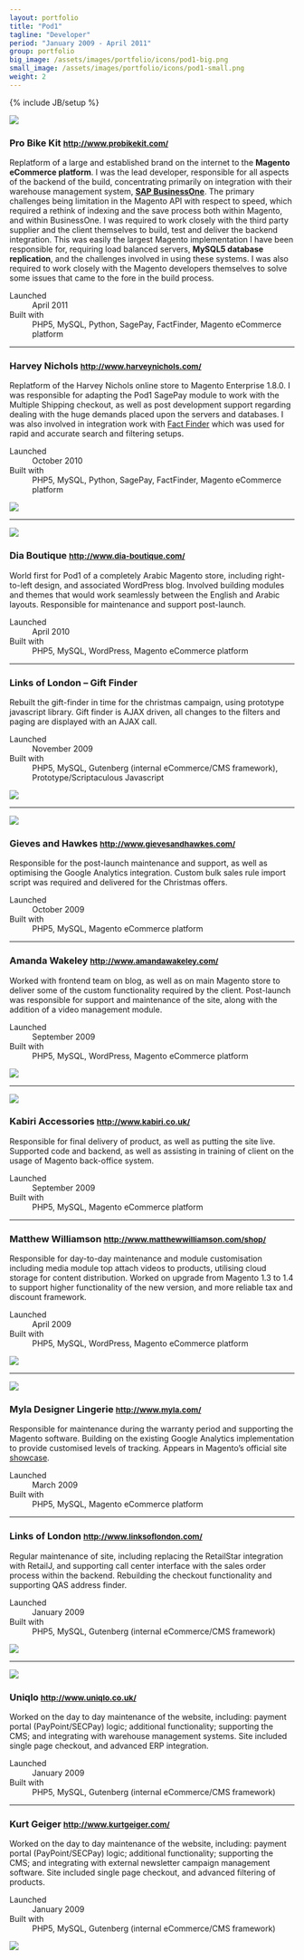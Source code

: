 ```yaml
---
layout: portfolio
title: "Pod1"
tagline: "Developer"
period: "January 2009 - April 2011"
group: portfolio
big_image: /assets/images/portfolio/icons/pod1-big.png
small_image: /assets/images/portfolio/icons/pod1-small.png
weight: 2
---
```

{% include JB/setup %}

<div class="row-fluid portfolio-row">
  <div class="span4">
    <img src="/assets/images/portfolio/pod1/probikekit-small.png" >
  </div>
  <div class="span8">
    <h3>Pro Bike Kit <small><a href="http://www.probikekit.com/">http://www.probikekit.com/</a></small></h3>
    <p>Replatform of a large and established brand on the internet to the <strong>Magento eCommerce platform</strong>. I was the lead developer, responsible for all aspects of the backend of the build, concentrating primarily on integration with their warehouse management system, <a href="http://www.sap.com/sme/solutions/businessmanagement/businessone/index.epx"><strong>SAP BusinessOne</strong></a>. The primary challenges being limitation in the Magento API with respect to speed, which required a rethink of indexing and the save process both within Magento, and within BusinessOne. I was required to work closely with the third party supplier and the client themselves to build, test and deliver the backend integration. This was easily the largest Magento implementation I have been responsible for, requiring load balanced servers, <strong>MySQL5 database replication</strong>, and the challenges involved in using these systems. I was also required to work closely with the Magento developers themselves to solve some issues that came to the fore in the build process.</p>
    <dl>
      <dt>Launched</dt><dd>April 2011</dd>
      <dt>Built with</dt><dd>PHP5, MySQL, Python, SagePay, FactFinder, Magento eCommerce platform</dd>
    </dl>
  </div>
</div>

<hr>

<div class="row-fluid portfolio-row">
  <div class="span8">
    <h3>Harvey Nichols <small><a href="http://www.harveynichols.com/">http://www.harveynichols.com/</a></small></h3>
    <p>Replatform of the Harvey Nichols online store to Magento Enterprise 1.8.0. I was responsible for adapting the Pod1 SagePay module to work with the Multiple Shipping checkout, as well as post development support regarding dealing with the huge demands placed upon the servers and databases. I was also involved in integration work with <a href="http://www.fact-finder.de/">Fact Finder</a> which was used for rapid and accurate search and filtering setups.</p>
    <dl>
      <dt>Launched</dt><dd>October 2010</dd>
      <dt>Built with</dt><dd>PHP5, MySQL, Python, SagePay, FactFinder, Magento eCommerce platform</dd>
    </dl>
  </div>
  <div class="span4">
    <img src="/assets/images/portfolio/pod1/harvey-nichols-small.png" >
  </div>
</div>

<hr>

<div class="row-fluid portfolio-row">
  <div class="span4">
    <img src="/assets/images/portfolio/pod1/dia-small.png" >
  </div>
  <div class="span8">
    <h3>Dia Boutique <small><a href="http://www.dia-boutique.com/">http://www.dia-boutique.com/</a></small></h3>
    <p>World first for Pod1 of a completely Arabic Magento store, including right-to-left design, and associated WordPress blog. Involved building modules and themes that would work seamlessly between the English and Arabic layouts. Responsible for maintenance and support post-launch.</p>
    <dl>
      <dt>Launched</dt><dd>April 2010</dd>
      <dt>Built with</dt><dd>PHP5, MySQL, WordPress, Magento eCommerce platform</dd>
    </dl>
  </div>
</div>

<hr>

<div class="row-fluid portfolio-row">
  <div class="span8">
    <h3>Links of London – Gift Finder</h3>
    <p>Rebuilt the gift-finder in time for the christmas campaign, using prototype javascript library. Gift finder is AJAX driven, all changes to the filters and paging are displayed with an AJAX call.</p>
    <dl>
      <dt>Launched</dt><dd>November 2009</dd>
      <dt>Built with</dt><dd>PHP5, MySQL, Gutenberg (internal eCommerce/CMS framework), Prototype/Scriptaculous Javascript</dd>
    </dl>
  </div>
  <div class="span4">
    <img src="/assets/images/portfolio/pod1/links-of-london-small.png" >
  </div>
</div>

<hr>

<div class="row-fluid portfolio-row">
  <div class="span4">
    <img src="/assets/images/portfolio/pod1/gieves-small.png" >
  </div>
  <div class="span8">
    <h3>Gieves and Hawkes <small><a href="http://www.gievesandhawkes.com/">http://www.gievesandhawkes.com/</a></small></h3>
    <p>Responsible for the post-launch maintenance and support, as well as optimising the Google Analytics integration. Custom bulk sales rule import script was required and delivered for the Christmas offers.</p>
    <dl>
      <dt>Launched</dt><dd>October 2009</dd>
      <dt>Built with</dt><dd>PHP5, MySQL, Magento eCommerce platform</dd>
    </dl>
  </div>
</div>

<hr>

<div class="row-fluid portfolio-row">
  <div class="span8">
    <h3>Amanda Wakeley <small><a href="http://www.amandawakeley.com/">http://www.amandawakeley.com/</a></small></h3>
    <p>Worked with frontend team on blog, as well as on main Magento store to deliver some of the custom functionality required by the client. Post-launch was responsible for support and maintenance of the site, along with the addition of a video management module.</p>
    <dl>
      <dt>Launched</dt><dd>September 2009</dd>
      <dt>Built with</dt><dd>PHP5, MySQL, WordPress, Magento eCommerce platform</dd>
    </dl>
  </div>
  <div class="span4">
    <img src="/assets/images/portfolio/pod1/amanda-wakeley-small.png" >
  </div>
</div>

<hr>

<div class="row-fluid portfolio-row">
  <div class="span4">
    <img src="/assets/images/portfolio/pod1/kabiri-small.png" >
  </div>
  <div class="span8">
    <h3>Kabiri Accessories <small><a href="http://www.kabiri.co.uk/">http://www.kabiri.co.uk/</a></small></h3>
    <p>Responsible for final delivery of product, as well as putting the site live. Supported code and backend, as well as assisting in training of client on the usage of Magento back-office system.</p>
    <dl>
      <dt>Launched</dt><dd>September 2009</dd>
      <dt>Built with</dt><dd>PHP5, MySQL, Magento eCommerce platform</dd>
    </dl>
  </div>
</div>

<hr>

<div class="row-fluid portfolio-row">
  <div class="span8">
    <h3>Matthew Williamson <small><a href="http://www.matthewwilliamson.com/shop/">http://www.matthewwilliamson.com/shop/</a></small></h3>
    <p>Responsible for day-to-day maintenance and module customisation including media module top attach videos to products, utilising cloud storage for content distribution. Worked on upgrade from Magento 1.3 to 1.4 to support higher functionality of the new version, and more reliable tax and discount framework.</p>
    <dl>
      <dt>Launched</dt><dd>April 2009</dd>
      <dt>Built with</dt><dd>PHP5, MySQL, WordPress, Magento eCommerce platform</dd>
    </dl>
  </div>
  <div class="span4">
    <img src="/assets/images/portfolio/pod1/matthewwilliamson-small.png" >
  </div>
</div>

<hr>

<div class="row-fluid portfolio-row">
  <div class="span4">
    <img src="/assets/images/portfolio/pod1/myla-small.png" >
  </div>
  <div class="span8">
    <h3>Myla Designer Lingerie <small><a href="http://www.myla.com/">http://www.myla.com/</a></small></h3>
    <p>Responsible for maintenance during the warranty period and supporting the Magento software. Building on the existing Google Analytics implementation to provide customised levels of tracking. Appears in Magento’s official site <a href="http://www.magentocommerce.com/showcase/project/myla">showcase</a>.</p>
    <dl>
      <dt>Launched</dt><dd>March 2009</dd>
      <dt>Built with</dt><dd>PHP5, MySQL, Magento eCommerce platform</dd>
    </dl>
  </div>
</div>

<hr>

<div class="row-fluid portfolio-row">
  <div class="span8">
    <h3>Links of London <small><a href="http://www.linksoflondon.com/">http://www.linksoflondon.com/</a></small></h3>
    <p>Regular maintenance of site, including replacing the RetailStar integration with RetailJ, and supporting call center interface with the sales order process within the backend. Rebuilding the checkout functionality and supporting QAS address finder.</p>
    <dl>
      <dt>Launched</dt><dd>January 2009</dd>
      <dt>Built with</dt><dd>PHP5, MySQL, Gutenberg (internal eCommerce/CMS framework)</dd>
    </dl>
  </div>
  <div class="span4">
    <img src="/assets/images/portfolio/pod1/linksoflondon-small.png" >
  </div>
</div>

<hr>

<div class="row-fluid portfolio-row">
  <div class="span4">
    <img src="/assets/images/portfolio/pod1/uniqlo-small.png" >
  </div>
  <div class="span8">
    <h3>Uniqlo <small><a href="http://www.uniqlo.co.uk/">http://www.uniqlo.co.uk/</a></small></h3>
    <p>Worked on the day to day maintenance of the website, including: payment portal (PayPoint/SECPay) logic; additional functionality; supporting the CMS; and integrating with warehouse management systems. Site included single page checkout, and advanced ERP integration.</p>
    <dl>
      <dt>Launched</dt><dd>January 2009</dd>
      <dt>Built with</dt><dd>PHP5, MySQL, Gutenberg (internal eCommerce/CMS framework)</dd>
    </dl>
  </div>
</div>

<hr>

<div class="row-fluid portfolio-row">
  <div class="span8">
    <h3>Kurt Geiger <small><a href="http://www.kurtgeiger.com/">http://www.kurtgeiger.com/</a></small></h3>
    <p>Worked on the day to day maintenance of the website, including: payment portal (PayPoint/SECPay) logic; additional functionality; supporting the CMS; and integrating with external newsletter campaign management software. Site included single page checkout, and advanced filtering of products.</p>
    <dl>
      <dt>Launched</dt><dd>January 2009</dd>
      <dt>Built with</dt><dd>PHP5, MySQL, Gutenberg (internal eCommerce/CMS framework)</dd>
    </dl>
  </div>
  <div class="span4">
    <img src="/assets/images/portfolio/pod1/kurt-geiger-small.png" >
  </div>
</div>


